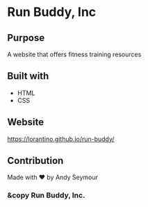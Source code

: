 # Run Buddy, Inc

## Purpose
A website that offers fitness training resources

## Built with
* HTML
* CSS

## Website
https://lorantino.github.io/run-buddy/

## Contribution
Made with ❤️ by Andy Seymour

### &copy Run Buddy, Inc.
